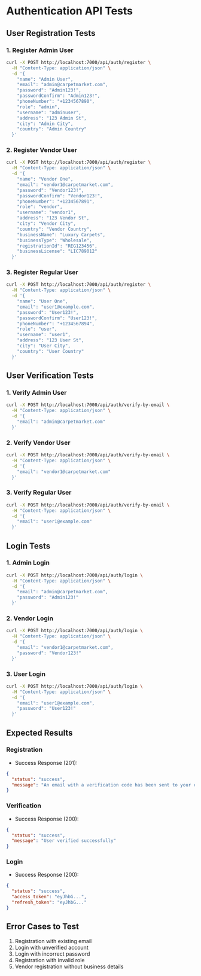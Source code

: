 # Authentication API Tests

## User Registration Tests

### 1. Register Admin User
```bash
curl -X POST http://localhost:7000/api/auth/register \
  -H "Content-Type: application/json" \
  -d '{
    "name": "Admin User",
    "email": "admin@carpetmarket.com",
    "password": "Admin123!",
    "passwordConfirm": "Admin123!",
    "phoneNumber": "+1234567890",
    "role": "admin",
    "username": "adminuser",
    "address": "123 Admin St",
    "city": "Admin City",
    "country": "Admin Country"
  }'
```

### 2. Register Vendor User
```bash
curl -X POST http://localhost:7000/api/auth/register \
  -H "Content-Type: application/json" \
  -d '{
    "name": "Vendor One",
    "email": "vendor1@carpetmarket.com",
    "password": "Vendor123!",
    "passwordConfirm": "Vendor123!",
    "phoneNumber": "+1234567891",
    "role": "vendor",
    "username": "vendor1",
    "address": "123 Vendor St",
    "city": "Vendor City",
    "country": "Vendor Country",
    "businessName": "Luxury Carpets",
    "businessType": "Wholesale",
    "registrationId": "REG123456",
    "businessLicense": "LIC789012"
  }'
```

### 3. Register Regular User
```bash
curl -X POST http://localhost:7000/api/auth/register \
  -H "Content-Type: application/json" \
  -d '{
    "name": "User One",
    "email": "user1@example.com",
    "password": "User123!",
    "passwordConfirm": "User123!",
    "phoneNumber": "+1234567894",
    "role": "user",
    "username": "user1",
    "address": "123 User St",
    "city": "User City",
    "country": "User Country"
  }'
```

## User Verification Tests

### 1. Verify Admin User
```bash
curl -X POST http://localhost:7000/api/auth/verify-by-email \
  -H "Content-Type: application/json" \
  -d '{
    "email": "admin@carpetmarket.com"
  }'
```

### 2. Verify Vendor User
```bash
curl -X POST http://localhost:7000/api/auth/verify-by-email \
  -H "Content-Type: application/json" \
  -d '{
    "email": "vendor1@carpetmarket.com"
  }'
```

### 3. Verify Regular User
```bash
curl -X POST http://localhost:7000/api/auth/verify-by-email \
  -H "Content-Type: application/json" \
  -d '{
    "email": "user1@example.com"
  }'
```

## Login Tests

### 1. Admin Login
```bash
curl -X POST http://localhost:7000/api/auth/login \
  -H "Content-Type: application/json" \
  -d '{
    "email": "admin@carpetmarket.com",
    "password": "Admin123!"
  }'
```

### 2. Vendor Login
```bash
curl -X POST http://localhost:7000/api/auth/login \
  -H "Content-Type: application/json" \
  -d '{
    "email": "vendor1@carpetmarket.com",
    "password": "Vendor123!"
  }'
```

### 3. User Login
```bash
curl -X POST http://localhost:7000/api/auth/login \
  -H "Content-Type: application/json" \
  -d '{
    "email": "user1@example.com",
    "password": "User123!"
  }'
```

## Expected Results

### Registration
- Success Response (201):
```json
{
  "status": "success",
  "message": "An email with a verification code has been sent to your email"
}
```

### Verification
- Success Response (200):
```json
{
  "status": "success",
  "message": "User verified successfully"
}
```

### Login
- Success Response (200):
```json
{
  "status": "success",
  "access_token": "eyJhbG...",
  "refresh_token": "eyJhbG..."
}
```

## Error Cases to Test

1. Registration with existing email
2. Login with unverified account
3. Login with incorrect password
4. Registration with invalid role
5. Vendor registration without business details
